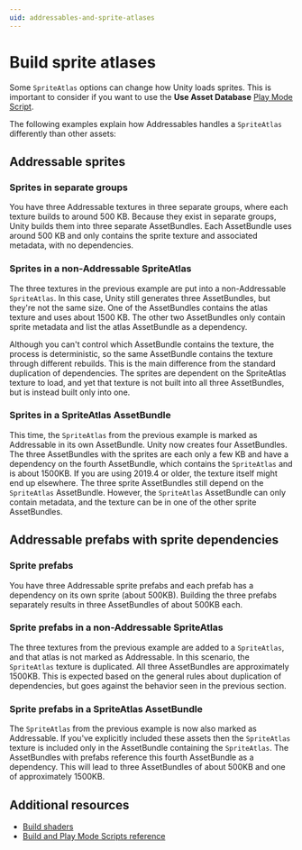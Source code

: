 ```yaml
---
uid: addressables-and-sprite-atlases
---
```


# Build sprite atlases

Some `SpriteAtlas` options can change how Unity loads sprites. This is important to consider if you want to use the **Use Asset Database** [Play Mode Script](xref:addressables-groups-window).

The following examples explain how Addressables handles a `SpriteAtlas` differently than other assets:

## Addressable sprites

### Sprites in separate groups

You have three Addressable textures in three separate groups, where each texture builds to around 500 KB. Because they exist in separate groups, Unity builds them into three separate AssetBundles. Each AssetBundle uses around 500 KB and only contains the sprite texture and associated metadata, with no dependencies.

### Sprites in a non-Addressable SpriteAtlas

The three textures in the previous example are put into a non-Addressable `SpriteAtlas`. In this case, Unity still generates three AssetBundles, but they're not the same size. One of the AssetBundles contains the atlas texture and uses about 1500 KB. The other two AssetBundles only contain sprite metadata and list the atlas AssetBundle as a dependency.

Although you can't control which AssetBundle contains the texture, the process is deterministic, so the same AssetBundle contains the texture through different rebuilds. This is the main difference from the standard duplication of dependencies. The sprites are dependent on the SpriteAtlas texture to load, and yet that texture is not built into all three AssetBundles, but is instead built only into one.

### Sprites in a SpriteAtlas AssetBundle

This time, the `SpriteAtlas` from the previous example is marked as Addressable in its own AssetBundle. Unity now creates four AssetBundles. The three AssetBundles with the sprites are each only a few KB and have a dependency on the fourth AssetBundle, which contains the `SpriteAtlas` and is about 1500KB. If you are using 2019.4 or older, the texture itself might end up elsewhere. The three sprite AssetBundles still depend on the `SpriteAtlas` AssetBundle. However, the `SpriteAtlas` AssetBundle can only contain metadata, and the texture can be in one of the other sprite AssetBundles.

## Addressable prefabs with sprite dependencies

### Sprite prefabs

You have three Addressable sprite prefabs and each prefab has a dependency on its own sprite (about 500KB). Building the three prefabs separately results in three AssetBundles of about 500KB each.

### Sprite prefabs in a non-Addressable SpriteAtlas

The three textures from the previous example are added to a `SpriteAtlas`, and that atlas is not marked as Addressable. In this scenario, the `SpriteAtlas` texture is duplicated. All three AssetBundles are approximately 1500KB. This is expected based on the general rules about duplication of dependencies, but goes against the behavior seen in the previous section.

### Sprite prefabs in a SpriteAtlas AssetBundle

The `SpriteAtlas` from the previous example is now also marked as Addressable. If you've explicitly included these assets then the `SpriteAtlas` texture is included only in the AssetBundle containing the `SpriteAtlas`. The AssetBundles with prefabs reference this fourth AssetBundle as a dependency. This will lead to three AssetBundles of about 500KB and one of approximately 1500KB.

## Additional resources

* [Build shaders](BuildingShaders.md)
* [Build and Play Mode Scripts reference](AddressableAssetSettings.md#build-and-play-mode-scripts)
